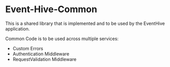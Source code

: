 # Event-Hive-Common

This is a shared library that is implemented and to be used by the EventHive application.

Common Code is to be used across multiple services:

- Custom Errors
- Authentication Middleware
- RequestValidation Middleware
